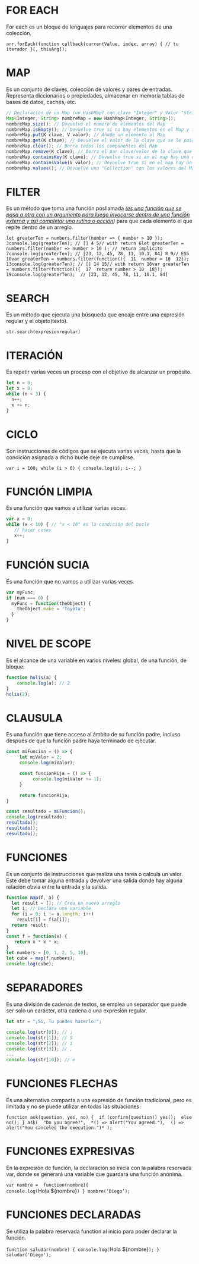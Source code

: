 # FOR EACH

For each es un bloque de lenguajes para recorrer elementos de una colección.

`arr.forEach(function callback(currentValue, index, array) {
    // tu iterador
}[, thisArg]);`

# MAP

Es un conjunto de claves, colección de valores y pares de entradas. Representa diccionarios o propiedades, almacenar en memoria tablas de bases de datos, cachés, etc.

```js
// Declaración de un Map (un HashMap) con clave "Integer" y Valor "String". Las claves pueden ser de cualquier tipo de objetos, aunque los más utilizados como clave son los objetos predefinidos de Java como String, Integer, Double ... !!!!CUIDADO los Map no permiten datos atómicos
Map<Integer, String> nombreMap = new HashMap<Integer, String>();
nombreMap.size(); // Devuelve el numero de elementos del Map
nombreMap.isEmpty(); // Devuelve true si no hay elementos en el Map y false si si los hay
nombreMap.put(K clave, V valor); // Añade un elemento al Map
nombreMap.get(K clave); // Devuelve el valor de la clave que se le pasa como parámetro o 'null' si la clave no existe
nombreMap.clear(); // Borra todos los componentes del Map
nombreMap.remove(K clave); // Borra el par clave/valor de la clave que se le pasa como parámetro
nombreMap.containsKey(K clave); // Devuelve true si en el map hay una clave que coincide con K
nombreMap.containsValue(V valor); // Devuelve true si en el map hay un Valor que coincide con V
nombreMap.values(); // Devuelve una "Collection" con los valores del Map
```

# FILTER

Es un método que toma una función posllamada *<u>(es una función que se pasa a otra con un argumento para luego invocarse dentro de una función externa y así completar una rutina o acción</u>)* para que cada elemento el que repite dentro de un arreglo.

`let greaterTen = numbers.filter(number => { number > 10 }); 3console.log(greaterTen); // [] 4 5// with return 6let greaterTen = numbers.filter(number => number > 10 ); // return implicito 7console.log(greaterTen); // [23, 12, 45, 78, 11, 10.1, 84] 8 9// ES5 10var greaterTen = numbers.filter(function(){  11  number > 10  12}); 13console.log(greaterTen); // [] 14 15// with return 16var greaterTen = numbers.filter(function(){  17  return number > 10  18}); 19console.log(greaterTen);  // [23, 12, 45, 78, 11, 10.1, 84]`

# SEARCH

Es un método que ejecuta una búsqueda que encaje entre una expresión regular y el objeto(texto).

`str.search(expresionregular)`

# ITERACIÓN

Es repetir varias veces un proceso con el objetivo de alcanzar un propósito.

```js
let n = 0;
let x = 0;
while (n < 3) {
  n++;
  x += n;
}
```

# CICLO

Son instrucciones de códigos que se ejecuta varias veces, hasta que la condición asignada a dicho bucle deje de cumplirse.

`var i = 100;
while (i > 0) {
  console.log(i);
  i--;
}`

# FUNCIÓN LIMPIA

Es una función que vamos a utilizar varias veces.

```js
var x = 0;
while (x < 10) { // "x < 10" es la condición del bucle
   // hacer cosas
   x++;
}
```

# FUNCIÓN SUCIA

Es una función que no vamos a utilizar varias veces.

```js
var myFunc;
if (num === 0) {
  myFunc = function(theObject) {
    theObject.make = 'Toyota';
  }
}
```

#  NIVEL DE SCOPE

Es el alcance de una variable en varios niveles: global, de una función, de bloque:

```js
function holis(a) {
    console.log(a); // 2
}
holis(2); 
```

# CLAUSULA

Es una función que tiene acceso al ámbito de su función padre, incluso después de que la función padre haya terminado de ejecutar.

```js
const miFuncion = () => {
     let miValor = 2;
     console.log(miValor);

     const funcionHija = () => {
          console.log(miValor += 1);
     }

     return funcionHija;
}

const resultado = miFuncion();
console.log(resultado);
resultado();
resultado();
resultado();
```

# FUNCIONES

Es un conjunto de instrucciones que realiza una tarea o calcula un valor. Este debe  tomar alguna entrada y devolver una salida donde hay alguna relación obvia entre la entrada y la salida.

```js
function map(f, a) {
  let result = []; // Crea un nuevo arreglo
  let i; // Declara una variable
  for (i = 0; i != a.length; i++)
    result[i] = f(a[i]);
  return result;
}
const f = function(x) {
   return x * x * x;
}
let numbers = [0, 1, 2, 5, 10];
let cube = map(f,numbers);
console.log(cube);
```

# SEPARADORES

Es una división de cadenas de textos, se emplea un separador que puede ser solo un carácter, otra cadena o una expresión regular.

```js
let str = "¡Si, Tu puedes hacerlo!";

console.log(str[0]); // ¡
console.log(str[1]); // S
console.log(str[2]); // i
console.log(str[3]); // ,
...
console.log(str[10]); // e
```

# FUNCIONES FLECHAS

Es una alternativa compacta a una expresión de función tradicional, pero es limitada y no se puede utilizar en todas las situaciones. 

`function ask(question, yes, no) {  if (confirm(question)) yes();  else no(); } ask(  "Do you agree?",  *() => alert("You agreed."),  () => alert("You canceled the execution.")* );`

# FUNCIONES EXPRESIVAS

En la expresión de función, la declaración se inicia con la palabra reservada var, donde se generará una variable que guardará una función anónima.

`var nombre =  function(nombre){    			    		   console.log(`Hola ${nombre}`) } nombre(‘Diego’);`

# FUNCIONES DECLARADAS

Se utiliza la palabra reservada function al inicio para poder declarar la función.

`function saludar(nombre) { console.log(`Hola ${nombre}`); } saludar('Diego'); `